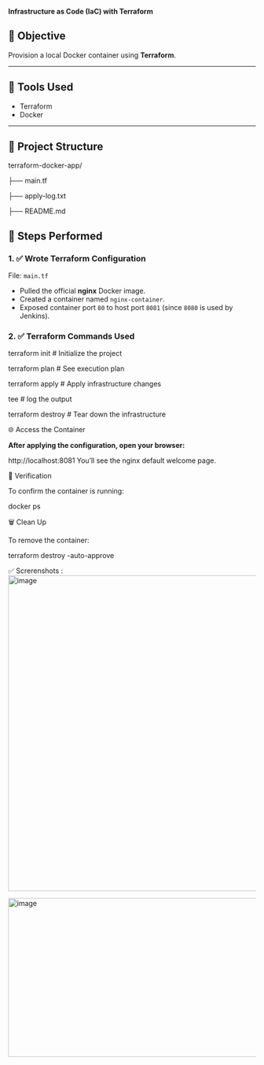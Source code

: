 **Infrastructure as Code (IaC) with Terraform**

## 🚀 Objective

Provision a local Docker container using **Terraform**.

---

## 🧰 Tools Used

- Terraform
- Docker

---

## 📁 Project Structure

terraform-docker-app/

├── main.tf

├── apply-log.txt

├── README.md

## 📝 Steps Performed

### 1. ✅ Wrote Terraform Configuration

File: `main.tf`
- Pulled the official **nginx** Docker image.
- Created a container named `nginx-container`.
- Exposed container port `80` to host port `8081` (since `8080` is used by Jenkins).

### 2. ✅ Terraform Commands Used

terraform init            # Initialize the project

terraform plan            # See execution plan

terraform apply           # Apply infrastructure changes

tee                       # log the output

terraform destroy         # Tear down the infrastructure

🌐 Access the Container

**After applying the configuration, open your browser:**

http://localhost:8081
You’ll see the nginx default welcome page.

🧪 Verification

To confirm the container is running:

docker ps

🗑️ Clean Up

To remove the container:

terraform destroy -auto-approve

✅ Screrenshots :
<img width="1062" height="642" alt="image" src="https://github.com/user-attachments/assets/57bb154e-4a63-400f-937c-aaa044b2e7e6" />

<img width="971" height="323" alt="image" src="https://github.com/user-attachments/assets/d1772be8-3ff2-4dae-ad5b-98a2d2df8ed9" />

